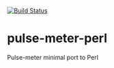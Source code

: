 [![Build Status](https://secure.travis-ci.org/savonarola/pulse-meter-perl.png)](http://travis-ci.org/savonarola/pulse-meter-perl)

pulse-meter-perl
================

Pulse-meter minimal port to Perl

